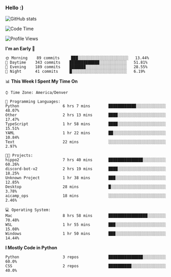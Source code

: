 ### Hello :)

![GitHub stats](https://github-readme-stats.vercel.app/api?username=neverabsolute&count_private=true&include_all_commits=true&bg_color=0D1117&text_color=F3F3F3&title_color=E1E1E1)

<!--START_SECTION:waka-->
![Code Time](http://img.shields.io/badge/Code%20Time-509%20hrs%2037%20mins-blue)

![Profile Views](http://img.shields.io/badge/Profile%20Views-14-blue)

**I'm an Early 🐤** 

```text
🌞 Morning    89 commits     ███░░░░░░░░░░░░░░░░░░░░░░   13.44% 
🌆 Daytime    343 commits    █████████████░░░░░░░░░░░░   51.81% 
🌃 Evening    189 commits    ███████░░░░░░░░░░░░░░░░░░   28.55% 
🌙 Night      41 commits     █░░░░░░░░░░░░░░░░░░░░░░░░   6.19%

```


📊 **This Week I Spent My Time On** 

```text
⌚︎ Time Zone: America/Denver

💬 Programming Languages: 
Python                   6 hrs 7 mins        ████████████░░░░░░░░░░░░░   48.07% 
Other                    2 hrs 13 mins       ████░░░░░░░░░░░░░░░░░░░░░   17.47% 
TypeScript               1 hr 58 mins        ████░░░░░░░░░░░░░░░░░░░░░   15.51% 
YAML                     1 hr 22 mins        ██░░░░░░░░░░░░░░░░░░░░░░░   10.84% 
Text                     22 mins             ░░░░░░░░░░░░░░░░░░░░░░░░░   2.97%

🐱‍💻 Projects: 
hippo2                   7 hrs 40 mins       ███████████████░░░░░░░░░░   60.26% 
discord-bot-v2           2 hrs 19 mins       ████░░░░░░░░░░░░░░░░░░░░░   18.25% 
Unknown Project          1 hr 38 mins        ███░░░░░░░░░░░░░░░░░░░░░░   12.85% 
Desktop                  28 mins             █░░░░░░░░░░░░░░░░░░░░░░░░   3.78% 
aicamp_ops               18 mins             ░░░░░░░░░░░░░░░░░░░░░░░░░   2.46%

💻 Operating System: 
Mac                      8 hrs 58 mins       █████████████████░░░░░░░░   70.48% 
WSL                      1 hr 55 mins        ███░░░░░░░░░░░░░░░░░░░░░░   15.08% 
Windows                  1 hr 50 mins        ███░░░░░░░░░░░░░░░░░░░░░░   14.44%

```

**I Mostly Code in Python** 

```text
Python                   3 repos             ███████████████░░░░░░░░░░   60.0% 
CSS                      2 repos             ██████████░░░░░░░░░░░░░░░   40.0%

```



<!--END_SECTION:waka-->

